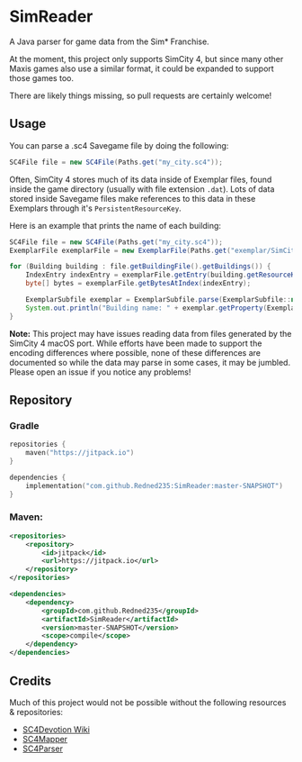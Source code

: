 # SimReader

A Java parser for game data from the Sim* Franchise.

At the moment, this project only supports SimCity 4, but since many other Maxis games also use a similar format, it could be expanded to support those games too.

There are likely things missing, so pull requests are certainly welcome!

## Usage
You can parse a .sc4 Savegame file by doing the following:
```java
SC4File file = new SC4File(Paths.get("my_city.sc4"));
```        

Often, SimCity 4 stores much of its data inside of Exemplar files, found inside the game directory (usually with file extension `.dat`). Lots of data stored inside Savegame files make references to this data in these Exemplars through it's `PersistentResourceKey`.

Here is an example that prints the name of each building:
```java
SC4File file = new SC4File(Paths.get("my_city.sc4"));
ExemplarFile exemplarFile = new ExemplarFile(Paths.get("exemplar/SimCity_1.dat"));

for (Building building : file.getBuildingFile().getBuildings()) {
    IndexEntry indexEntry = exemplarFile.getEntry(building.getResourceKey());
    byte[] bytes = exemplarFile.getBytesAtIndex(indexEntry);

    ExemplarSubfile exemplar = ExemplarSubfile.parse(ExemplarSubfile::new, new FileBuffer(bytes));
    System.out.println("Building name: " + exemplar.getProperty(ExemplarPropertyTypes.EXEMPLAR_NAME).getValue());
}
```

**Note:** This project may have issues reading data from files generated by the SimCity 4 macOS port. While efforts have been made to support the encoding differences where possible, none of these differences are documented so while the data may parse in some cases, it may be jumbled. Please open an issue if you notice any problems!

## Repository

### Gradle
```kotlin
repositories {
    maven("https://jitpack.io")
}

dependencies {
    implementation("com.github.Redned235:SimReader:master-SNAPSHOT")
}
```

### Maven:
```xml
<repositories>
    <repository>
        <id>jitpack</id>
        <url>https://jitpack.io</url>
    </repository>
</repositories>

<dependencies>
    <dependency>
        <groupId>com.github.Redned235</groupId>
        <artifactId>SimReader</artifactId>
        <version>master-SNAPSHOT</version>
        <scope>compile</scope>
    </dependency>
</dependencies>
```

## Credits
Much of this project would not be possible without the following resources & repositories:
- [SC4Devotion Wiki](https://wiki.sc4devotion.com/)
- [SC4Mapper](https://github.com/wouanagaine/SC4Mapper-2013/)
- [SC4Parser](https://github.com/Killeroo/SC4Parser)